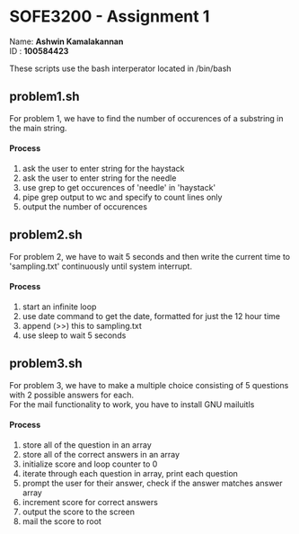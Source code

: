 # SOFE3200 - Assignment 1
Name: **Ashwin Kamalakannan**  
ID  : **100584423**  

These scripts use the bash interperator located in /bin/bash  

## problem1.sh

For problem 1, we have to find the number of occurences of a substring in the main string.  

#### Process
1. ask the user to enter string for the haystack
2. ask the user to enter string for the needle
3. use grep to get occurences of 'needle' in 'haystack'
4. pipe grep output to wc and specify to count lines only
5. output the number of occurences


## problem2.sh

For problem 2, we have to wait 5 seconds and then write the current time to 'sampling.txt' continuously until system interrupt.  

#### Process
1. start an infinite loop
2. use date command to get the date, formatted for just the 12 hour time
3. append (>>) this to sampling.txt
4. use sleep to wait 5 seconds

## problem3.sh

For problem 3, we have to make a multiple choice consisting of 5 questions with 2 possible answers for each.  
For the mail functionality to work, you have to install GNU mailuitls

#### Process
1. store all of the question in an array
2. store all of the correct answers in an array
3. initialize score and loop counter to 0
4. iterate through each question in array, print each question
5. prompt the user for their answer, check if the answer matches answer array
6. increment score for correct answers
7. output the score to the screen
8. mail the score to root